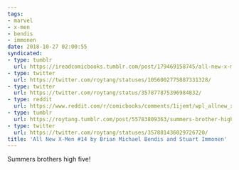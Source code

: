 ```yaml
---
tags:
- marvel
- x-men
- bendis
- immonen
date: 2018-10-27 02:00:55
syndicated:
- type: tumblr
  url: https://ireadcomicbooks.tumblr.com/post/179469158745/all-new-x-men-14-by-brian-michael-bendis-and
- type: twitter
  url: https://twitter.com/roytang/statuses/1056002775887331328/
- type: twitter
  url: https://twitter.com/roytang/status/357877875396984832/
- type: reddit
  url: https://www.reddit.com/r/comicbooks/comments/1ijemt/wpl_allnew_xmen_14_discussion_thread_wednesdays/cb58qxm/
- type: tumblr
  url: https://roytang.tumblr.com/post/55783809363/summers-brother-high-five
- type: twitter
  url: https://twitter.com/roytang/statuses/357881436029726720/
title: 'All New X-Men #14 by Brian Michael Bendis and Stuart Immonen'
---
```


Summers brothers high five!